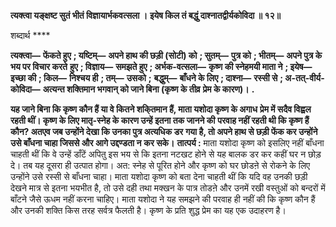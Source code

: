 **त्यक्त्वा यङ्क्षष्ट सुतं भीतं विज्ञायार्भकवत्सला ।** **इयेष किल तं बद्धुं दाश्नातद्वीर्यकोविदा ॥ १२॥** 

शब्दार्थ **** 

**त्यक्त्वा—** **फेंकते हुए** **; यष्टिम्—** **अपने हाथ की छड़ी (सोटी) को** **; सुतम्—** **पुत्र को** **; भीतम्—** **अपने पुत्र के भय पर विचार करते** **हुए** **; विज्ञाय—** **समझते हुए** **; अर्भक-वत्सला—** **कृष्ण की स्नेहमयी माता ने** **; इयेष—** **इच्छा की** **; किल—** **निश्चय ही** **; तम्—** **उसको** **;** **बद्धुम्—** **बाँधने के लिए** **; दाश्ना—** **रस्सी से** **; अ-तत्-वीर्य-कोविदा—** **अत्यन्त शक्तिमान भगवान् को जाने बिना (कृष्ण के तीव्र** **प्रेम के कारण)।** **.** 

**यह जाने बिना कि कृष्ण कौन हैं या वे कितने शकि्तमान हैं, माता यशोदा कृष्ण के अगाध** **प्रेम में सदैव विह्वल रहती थीं। कृष्ण के लिए मातृ-स्नेह के कारण उन्हें इतना तक जानने की** **परवाह नहीं रहती थी कि कृष्ण हैं कौन? अतएव जब उन्होंने देखा कि उनका पुत्र अत्यधिक डर** **गया है, तो अपने हाथ से छड़ी फेंक कर उन्होंने उसे बाँधना चाहा जिससे और आगे उद्दण्डता न** **कर सके।** **तात्पर्य :** माता यशोदा कृष्ण को इसलिए नहीं बाँधना चाहती थीं कि वे उन्हें डाँटें अपितु इस भय से कि इतना नटखट होने से यह बालक डर कर कहीं घर न छोड़ दे। तब यह दूसरा ही उत्पात होगा। अत: स्नेह से पूरित होने और कृष्ण को घर छोडऩे से रोकने के लिए उन्होंने उसे रस्सी से बाँधना चाहा। माता यशोदा कृष्ण को बता देना चाहती थीं कि यदि वह उनकी छड़ी देखने मात्र से इतना भयभीत है, तो उसे दही तथा मक्खन के पात्र तोडऩे और उनमें रखी वस्तुओं को बन्दरों में बाँटने जैसे ऊधम नहीं करना चाहिए। माता यशोदा ने यह समझने की परवाह ही नहीं की कि कृष्ण कौन हैं और उनकी शक्ति किस तरह सर्वत्र फैलती है। कृष्ण के प्रति शुद्ध प्रेम का यह एक उदाहरण है।  